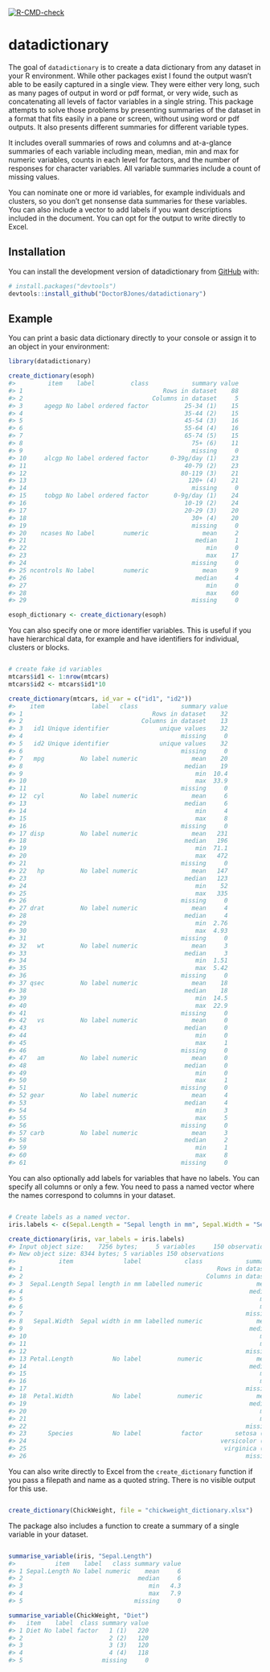 
<!-- badges: start -->
[![R-CMD-check](https://github.com/DoctorBJones/datadictionary/actions/workflows/R-CMD-check.yaml/badge.svg)](https://github.com/DoctorBJones/datadictionary/actions/workflows/R-CMD-check.yaml)
<!-- badges: end -->

# datadictionary

The goal of `datadictionary` is to create a data dictionary from any
dataset in your R environment. While other packages exist I found the
output wasn’t able to be easily captured in a single view. They were
either very long, such as many pages of output in word or pdf format, or
very wide, such as concatenating all levels of factor variables in a
single string. This package attempts to solve those problems by
presenting summaries of the dataset in a format that fits easily in a
pane or screen, without using word or pdf outputs. It also presents
different summaries for different variable types.

It includes overall summaries of rows and columns and at-a-glance
summaries of each variable including mean, median, min and max for
numeric variables, counts in each level for factors, and the number of
responses for character variables. All variable summaries include a
count of missing values.

You can nominate one or more id variables, for example individuals and
clusters, so you don’t get nonsense data summaries for these variables.
You can also include a vector to add labels if you want descriptions
included in the document. You can opt for the output to write directly
to Excel.

## Installation

You can install the development version of datadictionary from
[GitHub](https://github.com/) with:

``` r
# install.packages("devtools")
devtools::install_github("DoctorBJones/datadictionary")
```

## Example

You can print a basic data dictionary directly to your console or assign
it to an object in your environment:

``` r
library(datadictionary)

create_dictionary(esoph)
#>         item    label          class            summary value
#> 1                                       Rows in dataset    88
#> 2                                    Columns in dataset     5
#> 3      agegp No label ordered factor          25-34 (1)    15
#> 4                                             35-44 (2)    15
#> 5                                             45-54 (3)    16
#> 6                                             55-64 (4)    16
#> 7                                             65-74 (5)    15
#> 8                                               75+ (6)    11
#> 9                                               missing     0
#> 10     alcgp No label ordered factor      0-39g/day (1)    23
#> 11                                            40-79 (2)    23
#> 12                                           80-119 (3)    21
#> 13                                             120+ (4)    21
#> 14                                              missing     0
#> 15     tobgp No label ordered factor       0-9g/day (1)    24
#> 16                                            10-19 (2)    24
#> 17                                            20-29 (3)    20
#> 18                                              30+ (4)    20
#> 19                                              missing     0
#> 20    ncases No label        numeric               mean     2
#> 21                                               median     1
#> 22                                                  min     0
#> 23                                                  max    17
#> 24                                              missing     0
#> 25 ncontrols No label        numeric               mean     9
#> 26                                               median     4
#> 27                                                  min     0
#> 28                                                  max    60
#> 29                                              missing     0

esoph_dictionary <- create_dictionary(esoph)
```

You can also specify one or more identifier variables. This is useful if
you have hierarchical data, for example and have identifiers for
individual, clusters or blocks.

``` r

# create fake id variables
mtcars$id1 <- 1:nrow(mtcars)
mtcars$id2 <- mtcars$id1*10

create_dictionary(mtcars, id_var = c("id1", "id2"))
#>    item             label   class            summary value
#> 1                                    Rows in dataset    32
#> 2                                 Columns in dataset    13
#> 3   id1 Unique identifier              unique values    32
#> 4                                            missing     0
#> 5   id2 Unique identifier              unique values    32
#> 6                                            missing     0
#> 7   mpg          No label numeric               mean    20
#> 8                                             median    19
#> 9                                                min  10.4
#> 10                                               max  33.9
#> 11                                           missing     0
#> 12  cyl          No label numeric               mean     6
#> 13                                            median     6
#> 14                                               min     4
#> 15                                               max     8
#> 16                                           missing     0
#> 17 disp          No label numeric               mean   231
#> 18                                            median   196
#> 19                                               min  71.1
#> 20                                               max   472
#> 21                                           missing     0
#> 22   hp          No label numeric               mean   147
#> 23                                            median   123
#> 24                                               min    52
#> 25                                               max   335
#> 26                                           missing     0
#> 27 drat          No label numeric               mean     4
#> 28                                            median     4
#> 29                                               min  2.76
#> 30                                               max  4.93
#> 31                                           missing     0
#> 32   wt          No label numeric               mean     3
#> 33                                            median     3
#> 34                                               min  1.51
#> 35                                               max  5.42
#> 36                                           missing     0
#> 37 qsec          No label numeric               mean    18
#> 38                                            median    18
#> 39                                               min  14.5
#> 40                                               max  22.9
#> 41                                           missing     0
#> 42   vs          No label numeric               mean     0
#> 43                                            median     0
#> 44                                               min     0
#> 45                                               max     1
#> 46                                           missing     0
#> 47   am          No label numeric               mean     0
#> 48                                            median     0
#> 49                                               min     0
#> 50                                               max     1
#> 51                                           missing     0
#> 52 gear          No label numeric               mean     4
#> 53                                            median     4
#> 54                                               min     3
#> 55                                               max     5
#> 56                                           missing     0
#> 57 carb          No label numeric               mean     3
#> 58                                            median     2
#> 59                                               min     1
#> 60                                               max     8
#> 61                                           missing     0
```

You can also optionally add labels for variables that have no labels.
You can specify all columns or only a few. You need to pass a named
vector where the names correspond to columns in your dataset.

``` r

# Create labels as a named vector. 
iris.labels <- c(Sepal.Length = "Sepal length in mm", Sepal.Width = "Sepal width in mm")

create_dictionary(iris, var_labels = iris.labels)
#> Input object size:    7256 bytes;     5 variables     150 observations
#> New object size: 8344 bytes; 5 variables 150 observations
#>            item              label            class            summary value
#> 1                                                      Rows in dataset   150
#> 2                                                   Columns in dataset     5
#> 3  Sepal.Length Sepal length in mm labelled numeric               mean     6
#> 4                                                               median     6
#> 5                                                                  min   4.3
#> 6                                                                  max   7.9
#> 7                                                              missing     0
#> 8   Sepal.Width  Sepal width in mm labelled numeric               mean     3
#> 9                                                               median     3
#> 10                                                                 min     2
#> 11                                                                 max   4.4
#> 12                                                             missing     0
#> 13 Petal.Length           No label          numeric               mean     4
#> 14                                                              median     4
#> 15                                                                 min     1
#> 16                                                                 max   6.9
#> 17                                                             missing     0
#> 18  Petal.Width           No label          numeric               mean     1
#> 19                                                              median     1
#> 20                                                                 min   0.1
#> 21                                                                 max   2.5
#> 22                                                             missing     0
#> 23      Species           No label           factor         setosa (1)    50
#> 24                                                      versicolor (2)    50
#> 25                                                       virginica (3)    50
#> 26                                                             missing     0
```

You can also write directly to Excel from the `create_dictionary`
function if you pass a filepath and name as a quoted string. There is no
visible output for this use.

``` r

create_dictionary(ChickWeight, file = "chickweight_dictionary.xlsx")
```

The package also includes a function to create a summary of a single
variable in your dataset.

``` r

summarise_variable(iris, "Sepal.Length")
#>           item    label   class summary value
#> 1 Sepal.Length No label numeric    mean     6
#> 2                                median     6
#> 3                                   min   4.3
#> 4                                   max   7.9
#> 5                               missing     0

summarise_variable(ChickWeight, "Diet")
#>   item    label  class summary value
#> 1 Diet No label factor   1 (1)   220
#> 2                        2 (2)   120
#> 3                        3 (3)   120
#> 4                        4 (4)   118
#> 5                      missing     0
```
